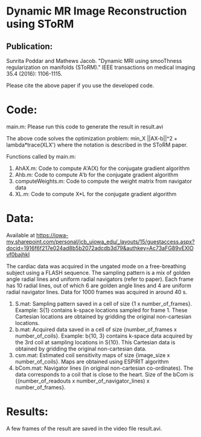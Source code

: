 
# Dynamic MR Image Reconstruction using SToRM 

## Publication:

Sunrita Poddar and Mathews Jacob. "Dynamic MRI using smooThness regularization on manifolds (SToRM)." IEEE transactions on medical imaging 35.4 (2016): 1106-1115. 

Please cite the above paper if you use the developed code.

# Code:

main.m: Please run this code to generate the result in result.avi

The above code solves the optimization problem:
min_X ||AX-b||^2 + lambda*trace(XLX')
where the notation is described in the SToRM paper.

Functions called by main.m:
1. AhAX.m: Code to compute A'A(X) for the conjugate gradient algorithm
2. Ahb.m:  Code to compute A'b for the conjugate gradient algorithm
3. computeWeights.m: Code to compute the weight matrix from navigator data
4. XL.m: Code to compute X*L for the conjugate gradient algorithm

# Data: 

Available at https://iowa-my.sharepoint.com/personal/jcb_uiowa_edu/_layouts/15/guestaccess.aspx?docid=1916f6f217e024ad8b5b2072adcdb3d79&authkey=Ac73aFG89vEXlOvf0bajhkI 

The cardiac data was acquired in the ungated mode on a free-breathing subject using a FLASH sequence. The sampling pattern is a mix of golden angle radial lines and uniform radial navigators (refer to paper). Each frame has 10 radial lines, out of which 6 are golden angle lines and 4 are uniform radial navigator lines. Data for 1000 frames was acquired in around 40 s.

1. S.mat: Sampling pattern saved in a cell of size {1 x number_of_frames}. Example: S{1} contains k-space locations sampled for frame 1. These Cartesian locations are obtained by gridding the original non-cartesian locations. 
2. b.mat: Acquired data saved in a cell of size {number_of_frames x number_of_coils}. Example: b{10, 3} contains k-space data acquired by the 3rd coil at sampling locations in S{10}. This Cartesian data is obtained by gridding the original non-cartesian data.
3. csm.mat: Estimated coil sensitivity maps of size {image_size x number_of_coils}. Maps are obtained using ESPIRIT algorithm
4. bCom.mat: Navigator lines (in original non-cartesian co-ordinates). The data corresponds to a coil that is close to the heart. Size of the bCom is {(number_of_readouts x number_of_navigator_lines) x number_of_frames}. 

# Results:

A few frames of the result are saved in the video file result.avi.
